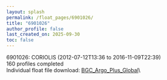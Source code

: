 ```yaml
---
layout: splash
permalink: /float_pages/6901026/
title: "6901026"
author_profile: false
last_created_on: 2025-09-30
toc: false
---
```

 
6901026: CORIOLIS (2012-07-12T13:36 to 2016-11-09T22:39)\
160 profiles completed\
Individual float file download: [BGC_Argo_Plus_Global](https://ftp.soest.hawaii.edu/bgc_argo_plus/Individual_Floats/outliers_removed/6901026_Sprof_processed.nc)\
